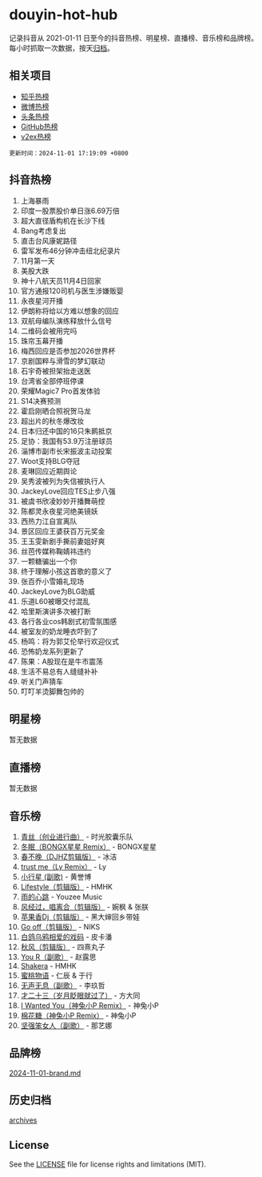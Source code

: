 # douyin-hot-hub

记录抖音从 2021-01-11 日至今的抖音热榜、明星榜、直播榜、音乐榜和品牌榜。每小时抓取一次数据，按天[归档](archives)。

## 相关项目

- [知乎热榜](https://github.com/lonnyzhang423/zhihu-hot-hub)
- [微博热榜](https://github.com/lonnyzhang423/weibo-hot-hub)
- [头条热榜](https://github.com/lonnyzhang423/toutiao-hot-hub)
- [GitHub热榜](https://github.com/lonnyzhang423/github-hot-hub)
- [v2ex热榜](https://github.com/lonnyzhang423/v2ex-hot-hub)


`更新时间：2024-11-01 17:19:09 +0800`

## 抖音热榜

1. 上海暴雨
1. 印度一股票股价单日涨6.69万倍
1. 超大直径盾构机在长沙下线
1. Bang考虑复出
1. 直击台风康妮路径
1. 雷军发布46分钟冲击纽北纪录片
1. 11月第一天
1. 美股大跌
1. 神十八航天员11月4日回家
1. 官方通报120司机与医生涉嫌贩婴
1. 永夜星河开播
1. 伊朗称将给以方难以想象的回应
1. 双航母编队演练释放什么信号
1. 二维码会被用完吗
1. 珠帘玉幕开播
1. 梅西回应是否参加2026世界杯
1. 京剧国粹与滑雪的梦幻联动
1. 石宇奇被担架抬走送医
1. 台湾省全部停班停课
1. 荣耀Magic7 Pro首发体验
1. S14决赛预测
1. 霍启刚晒合照祝贺马龙
1. 超出片的秋冬爆改妆
1. 日本归还中国的16只朱鹮抵京
1. 足协：我国有53.9万注册球员
1. 淄博市副市长宋振波主动投案
1. Woot支持BLG夺冠
1. 麦琳回应近期舆论
1. 吴秀波被列为失信被执行人
1. JackeyLove回应TES止步八强
1. 被虞书欣凌妙妙开播舞萌控
1. 陈都灵永夜星河绝美镜妖
1. 西热力江自宣离队
1. 景区回应王婆获百万元奖金
1. 王玉雯新剧手撕前妻姐好爽
1. 丝芭传媒称鞠婧祎违约
1. 一颗糖骗出一个你
1. 终于理解小孩这首歌的意义了
1. 张百乔小雪婚礼现场
1. JackeyLove为BLG助威
1. 乐道L60被曝交付混乱
1. 哈里斯演讲多次被打断
1. 各行各业cos韩剧式初雪氛围感
1. 被室友的奶龙睡衣吓到了
1. 杨鸣：将为郭艾伦举行欢迎仪式
1. 恐怖奶龙系列更新了
1. 陈果：A股现在是牛市震荡
1. 生活不易总有人缝缝补补
1. 听关门声猜车
1. 叮叮羊烫脚舞包帅的

## 明星榜

暂无数据

## 直播榜

暂无数据

## 音乐榜

1. [青丝（创业进行曲）](https://sf5-hl-cdn-tos.douyinstatic.com/obj/tos-cn-ve-2774/ooYARJB5iBRNhCOkDsS3BAKW91CIMoQfwzwKLi) - 时光胶囊乐队
1. [冬眠（BONGX星星 Remix）](https://sf5-hl-cdn-tos.douyinstatic.com/obj/tos-cn-ve-2774/oMCfFFoE3LwQ7agAgOIG4ieExqkeAsxNBEkLdz) - BONGX星星
1. [春不晚（DJHZ剪辑版）](https://sf5-hl-cdn-tos.douyinstatic.com/obj/tos-cn-ve-2774/osEZa7YZ6wNo9QDABgfGFaCQKRQTNafsBJDnKt) - 冰洁
1. [trust me（Ly Remix）](https://sf3-cdn-tos.douyinstatic.com/obj/tos-cn-ve-2774/oUo1M8fz5AfmMSExABQQKFE0eCMWgsiccfqrMA) - Ly
1. [小行星 (副歌)](https://sf5-hl-cdn-tos.douyinstatic.com/obj/tos-cn-ve-2774/oArWEvgkJwVsB0KMIw6iBsAoHAciIjJqzWeTQr) - 黄誉博
1. [Lifestyle（剪辑版）](https://sf5-hl-cdn-tos.douyinstatic.com/obj/tos-cn-ve-2774/owfqGgjwG3V5lCLaAIezFMeg3LtuKNBaZKgzPV) - HMHK
1. [雨的心跳](https://sf5-hl-cdn-tos.douyinstatic.com/obj/tos-cn-ve-2774/o0vI5NZuiJgxWIQQFhXO0RTrsiIAsBSiMIECz) - Youzee Music
1. [风经过，唱离合（剪辑版）](https://sf5-hl-cdn-tos.douyinstatic.com/obj/tos-cn-ve-2774/okllg5DG2MmUF3aiiDfBZx6ZLvfwOTtbCEAHyI) - 婉枫 & 张朕
1. [苹果香Dj（剪辑版）](https://sf5-hl-cdn-tos.douyinstatic.com/obj/tos-cn-ve-2774/oEeIEQbYGAOspCTRAIeYF4Ok8LgZ8NBaRe4ztR) - 黑大婶回乡带娃
1. [Go off（剪辑版）](https://sf3-cdn-tos.douyinstatic.com/obj/tos-cn-ve-2774/oYLJZTCGnIQBt2BsMBCFksOEMnDQesCr2gfZ7N) - NIKS
1. [白鸽乌鸦相爱的戏码](https://sf5-hl-cdn-tos.douyinstatic.com/obj/tos-cn-ve-2774/oMVVEf6eDAOmFtNtCsEqKpIorBDM8Nkg6TZRqC) - 皮卡潘
1. [秋风（剪辑版）](https://sf6-cdn-tos.douyinstatic.com/obj/tos-cn-ve-2774/ocGaU84LfAfzMd2wbXdQFpCGhBiXg82JNMRRie) - 四熹丸子
1. [You R（副歌）](https://sf3-cdn-tos.douyinstatic.com/obj/tos-cn-ve-2774/oc0MZn9aEfLkCFLIxKQQcgBjS9mBBuDttYPfZ1) - 赵露思
1. [Shakera](https://sf3-cdn-tos.douyinstatic.com/obj/tos-cn-ve-2774/ocKtEBgQ8FiQCBDf3nj9Z9gEGEQ4fAZDYEocLY) - HMHK
1. [蜜桃物语](https://sf3-cdn-tos.douyinstatic.com/obj/tos-cn-ve-2774/oIhOSCZtIACtYU4XQkngiW9kCBfVD1Fz9IYeqL) - 仁辰 & 于行
1. [无声无息（副歌）](https://sf6-cdn-tos.douyinstatic.com/obj/tos-cn-ve-2774/osmzBBdYMBoz2NHW7AYiZEErnITswCiYzuA3Nf) - 李玖哲
1. [才二十三（岁月眨眼就过了）](https://sf5-hl-cdn-tos.douyinstatic.com/obj/tos-cn-ve-2774/oYAvkTrUXEBMWYUbL3nl8i01MJ5skiIZASC2H) - 方大同
1. [I Wanted You（神兔小P Remix）](https://sf5-hl-cdn-tos.douyinstatic.com/obj/tos-cn-ve-2774/o4CAubmDQdZeEkstFnCvKIMDag8D2BSBOjfNuh) - 神兔小P
1. [棉花糖（神兔小P Remix）](https://sf5-hl-cdn-tos.douyinstatic.com/obj/tos-cn-ve-2774/o0pEDf1GaEfEYJ1FbgOAFCITQ1zeFD3kgBWGcG) - 神兔小P
1. [坚强笨女人（副歌）](https://sf5-hl-cdn-tos.douyinstatic.com/obj/tos-cn-ve-2774/ospNInQiZvGWyBVg5zkNsAMct5uJIg1CrZiPL) - 那艺娜

## 品牌榜

[2024-11-01-brand.md](archives/2024-11-01-brand.md)

## 历史归档

[archives](archives)

## License

See the [LICENSE](LICENSE) file for license rights and limitations (MIT).
